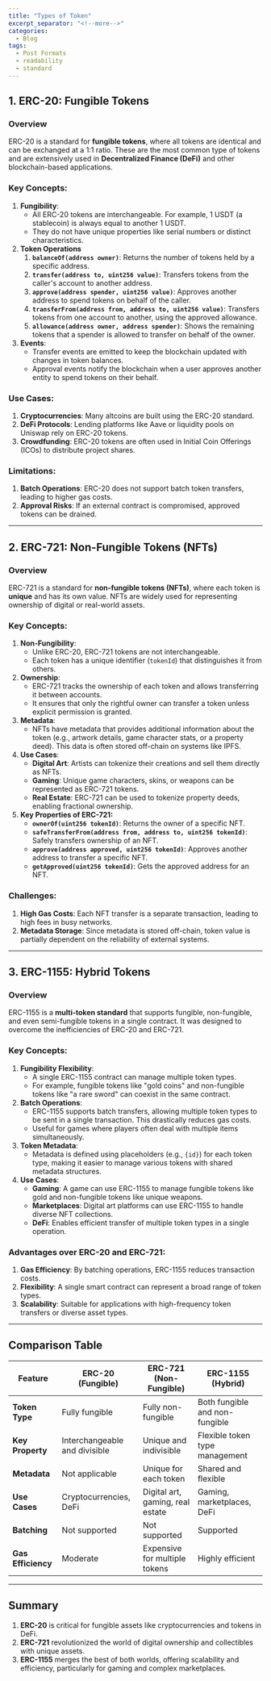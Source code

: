 ```yaml
---
title: "Types of Token"
excerpt_separator: "<!--more-->"
categories:
  - Blog
tags:
  - Post Formats
  - readability
  - standard
---
```

## **1. ERC-20: Fungible Tokens**

### Overview

ERC-20 is a standard for **fungible tokens**, where all tokens are identical and can be exchanged at a 1:1 ratio. These are the most common type of tokens and are extensively used in **Decentralized Finance (DeFi)** and other blockchain-based applications.

### Key Concepts:

1. **Fungibility**:
    - All ERC-20 tokens are interchangeable. For example, 1 USDT (a stablecoin) is always equal to another 1 USDT.
    - They do not have unique properties like serial numbers or distinct characteristics.
2. **Token Operations**
    1. **`balanceOf(address owner)`**: Returns the number of tokens held by a specific address.
    2. **`transfer(address to, uint256 value)`**: Transfers tokens from the caller's account to another address.
    3. **`approve(address spender, uint256 value)`**: Approves another address to spend tokens on behalf of the caller.
    4. **`transferFrom(address from, address to, uint256 value)`**: Transfers tokens from one account to another, using the approved allowance.
    5. **`allowance(address owner, address spender)`**: Shows the remaining tokens that a spender is allowed to transfer on behalf of the owner.
3. **Events**:
    - Transfer events are emitted to keep the blockchain updated with changes in token balances.
    - Approval events notify the blockchain when a user approves another entity to spend tokens on their behalf.

### Use Cases:

1. **Cryptocurrencies**: Many altcoins are built using the ERC-20 standard.
2. **DeFi Protocols**: Lending platforms like Aave or liquidity pools on Uniswap rely on ERC-20 tokens.
3. **Crowdfunding**: ERC-20 tokens are often used in Initial Coin Offerings (ICOs) to distribute project shares.

### Limitations:

1. **Batch Operations**: ERC-20 does not support batch token transfers, leading to higher gas costs.
2. **Approval Risks**: If an external contract is compromised, approved tokens can be drained.

---

## **2. ERC-721: Non-Fungible Tokens (NFTs)**

### Overview

ERC-721 is a standard for **non-fungible tokens (NFTs)**, where each token is **unique** and has its own value. NFTs are widely used for representing ownership of digital or real-world assets.

### Key Concepts:

1. **Non-Fungibility**:
    - Unlike ERC-20, ERC-721 tokens are not interchangeable.
    - Each token has a unique identifier (`tokenId`) that distinguishes it from others.
2. **Ownership**:
    - ERC-721 tracks the ownership of each token and allows transferring it between accounts.
    - It ensures that only the rightful owner can transfer a token unless explicit permission is granted.
3. **Metadata**:
    - NFTs have metadata that provides additional information about the token (e.g., artwork details, game character stats, or a property deed). This data is often stored off-chain on systems like IPFS.
4. **Use Cases**:
    - **Digital Art**: Artists can tokenize their creations and sell them directly as NFTs.
    - **Gaming**: Unique game characters, skins, or weapons can be represented as ERC-721 tokens.
    - **Real Estate**: ERC-721 can be used to tokenize property deeds, enabling fractional ownership.
5. **Key Properties of ERC-721:**
    - **`ownerOf(uint256 tokenId)`**: Returns the owner of a specific NFT.
    - **`safeTransferFrom(address from, address to, uint256 tokenId)`**: Safely transfers ownership of an NFT.
    - **`approve(address approved, uint256 tokenId)`**: Approves another address to transfer a specific NFT.
    - **`getApproved(uint256 tokenId)`**: Gets the approved address for an NFT.

### Challenges:

1. **High Gas Costs**: Each NFT transfer is a separate transaction, leading to high fees in busy networks.
2. **Metadata Storage**: Since metadata is stored off-chain, token value is partially dependent on the reliability of external systems.

---

## **3. ERC-1155: Hybrid Tokens**

### Overview

ERC-1155 is a **multi-token standard** that supports fungible, non-fungible, and even semi-fungible tokens in a single contract. It was designed to overcome the inefficiencies of ERC-20 and ERC-721.

### Key Concepts:

1. **Fungibility Flexibility**:
    - A single ERC-1155 contract can manage multiple token types.
    - For example, fungible tokens like "gold coins" and non-fungible tokens like "a rare sword" can coexist in the same contract.
2. **Batch Operations**:
    - ERC-1155 supports batch transfers, allowing multiple token types to be sent in a single transaction. This drastically reduces gas costs.
    - Useful for games where players often deal with multiple items simultaneously.
3. **Token Metadata**:
    - Metadata is defined using placeholders (e.g., `{id}`) for each token type, making it easier to manage various tokens with shared metadata structures.
4. **Use Cases**:
    - **Gaming**: A game can use ERC-1155 to manage fungible tokens like gold and non-fungible tokens like unique weapons.
    - **Marketplaces**: Digital art platforms can use ERC-1155 to handle diverse NFT collections.
    - **DeFi**: Enables efficient transfer of multiple token types in a single operation.

### Advantages over ERC-20 and ERC-721:

1. **Gas Efficiency**: By batching operations, ERC-1155 reduces transaction costs.
2. **Flexibility**: A single smart contract can represent a broad range of token types.
3. **Scalability**: Suitable for applications with high-frequency token transfers or diverse asset types.

---

## **Comparison Table**

| Feature | ERC-20 (Fungible) | ERC-721 (Non-Fungible) | ERC-1155 (Hybrid) |
| --- | --- | --- | --- |
| **Token Type** | Fully fungible | Fully non-fungible | Both fungible and non-fungible |
| **Key Property** | Interchangeable and divisible | Unique and indivisible | Flexible token type management |
| **Metadata** | Not applicable | Unique for each token | Shared and flexible |
| **Use Cases** | Cryptocurrencies, DeFi | Digital art, gaming, real estate | Gaming, marketplaces, DeFi |
| **Batching** | Not supported | Not supported | Supported |
| **Gas Efficiency** | Moderate | Expensive for multiple tokens | Highly efficient |

---

## **Summary**

1. **ERC-20** is critical for fungible assets like cryptocurrencies and tokens in DeFi.
2. **ERC-721** revolutionized the world of digital ownership and collectibles with unique assets.
3. **ERC-1155** merges the best of both worlds, offering scalability and efficiency, particularly for gaming and complex marketplaces.